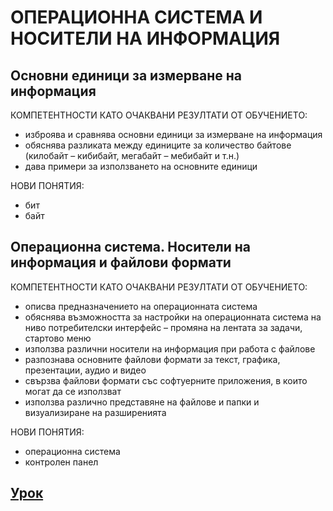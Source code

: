 # ОПЕРАЦИОННА СИСТЕМА И НОСИТЕЛИ НА ИНФОРМАЦИЯ

## Основни единици за измерване на информация

КОМПЕТЕНТНОСТИ КАТО ОЧАКВАНИ РЕЗУЛТАТИ ОТ ОБУЧЕНИЕТО:

- изброява и сравнява основни единици за измерване на информация
- обяснява разликата между единиците за количество байтове (килобайт – кибибайт, мегабайт – мебибайт и т.н.)
- дава примери за използването на основните единици

НОВИ ПОНЯТИЯ:

- бит
- байт

## Операционна система. Носители на информация и файлови формати

КОМПЕТЕНТНОСТИ КАТО ОЧАКВАНИ РЕЗУЛТАТИ ОТ ОБУЧЕНИЕТО:

- описва предназначението на операционната система
- обяснява възможността за настройки на операционната система на ниво потребителски интерфейс – промяна на лентата за задачи, стартово меню
- използва различни носители на информация при работа с файлове
- разпознава основните файлови формати за текст, графика, презентации, аудио и видео
- свързва файлови формати със софтуерните приложения, в които могат да се използват
- използва различно представяне на файлове и папки и визуализиране на разширенията

НОВИ ПОНЯТИЯ:

- операционна система
- контролен панел

## [Урок](./lesson_01.md)